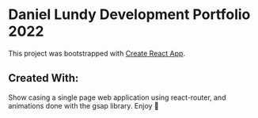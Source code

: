 # Daniel Lundy Development Portfolio 2022

This project was bootstrapped with [Create React App](https://github.com/facebook/create-react-app).

## Created With:

Show casing a single page web application using react-router, and animations done with the gsap library. Enjoy :slightly_smiling_face:

